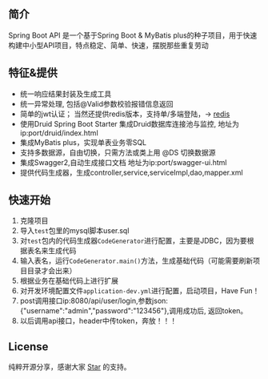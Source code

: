 ## 简介
Spring Boot API 是一个基于Spring Boot & MyBatis plus的种子项目，用于快速构建中小型API项目，特点稳定、简单、快速，摆脱那些重复劳动

## 特征&提供
- 统一响应结果封装及生成工具
- 统一异常处理, 包括@Valid参数校验报错信息返回
- 简单的jwt认证； 当然还提供redis版本，支持单/多端登陆，→ [redis](https://github.com/aitangbao/springboot-api/tree/v2-redis)
- 使用Druid Spring Boot Starter 集成Druid数据库连接池与监控, 地址为ip:port/druid/index.html
- 集成MyBatis plus，实现单表业务零SQL
- 支持多数据源，自由切换，只需方法或类上用 @DS 切换数据源
- 集成Swagger2,自动生成接口文档 地址为ip:port/swagger-ui.html
- 提供代码生成器，生成controller,service,serviceImpl,dao,mapper.xml
 
## 快速开始
1. 克隆项目
2. 导入```test```包里的mysql脚本user.sql
3. 对```test```包内的代码生成器```CodeGenerator```进行配置，主要是JDBC，因为要根据表名来生成代码
4. 输入表名，运行```CodeGenerator.main()```方法，生成基础代码（可能需要刷新项目目录才会出来）
5. 根据业务在基础代码上进行扩展
6. 对开发环境配置文件```application-dev.yml```进行配置，启动项目，Have Fun！
7. post调用接口ip:8080/api/user/login,参数json: {"username":"admin","password":"123456"},调用成功后, 返回token。
8. 以后调用api接口，header中传token，奔放！！！

## License
纯粹开源分享，感谢大家 [Star](https://github.com/aitangbao/springboot-api) 的支持。